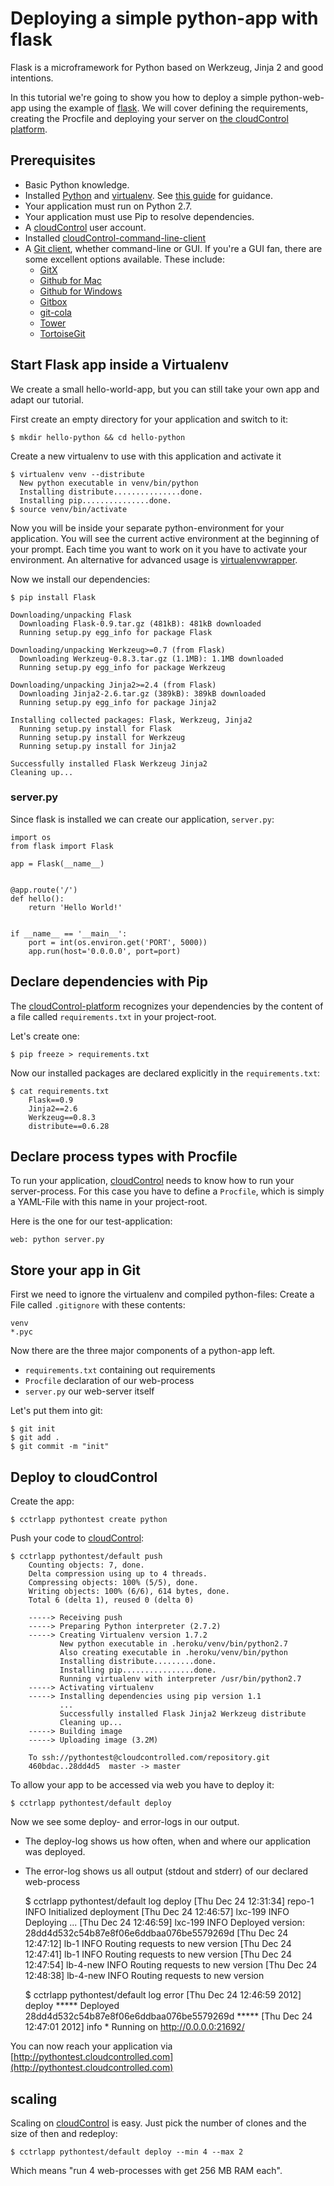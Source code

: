 # Deploying a simple python-app with flask
Flask is a microframework for Python based on Werkzeug, Jinja 2 and good
intentions.

In this tutorial we're going to show you how to deploy a simple python-web-app
using the example of [flask][flask]. We will cover defining
the requirements, creating the Procfile and deploying your server on 
[the cloudControl platform][cloudControl].


## Prerequisites
*   Basic Python knowledge.
*   Installed [Python](http://python.org/) and [virtualenv][virtualenv].
    See [this guide](http://install.python-guide.org/) for guidance.
*   Your application must run on Python 2.7.
*   Your application must use Pip to resolve dependencies.
*   A [cloudControl][cloudControl] user account.
*   Installed [cloudControl-command-line-client][cloudControl-doc-cmdline]
*   A [Git client](http://git-scm.com/), whether command-line or GUI. 
    If you're a GUI fan, there are some excellent options available. 
    These include:
    *   [GitX](http://gitx.frim.nl/)
    *   [Github for Mac](http://mac.github.com/)
    *   [Github for Windows](http://windows.github.com/)
    *   [Gitbox](http://www.gitboxapp.com/)
    *   [git-cola](http://git-cola.github.com/)
    *   [Tower](http://www.git-tower.com/)
    *   [TortoiseGit](http://code.google.com/p/gitextensions/)


## Start Flask app inside a Virtualenv
We create a small hello-world-app, but you can still take your own app and
adapt our tutorial. 

First create an empty directory for your application and switch to it:

    $ mkdir hello-python && cd hello-python

Create a new virtualenv to use with this application and activate it

    $ virtualenv venv --distribute
      New python executable in venv/bin/python
      Installing distribute...............done.
      Installing pip...............done.
    $ source venv/bin/activate

Now you will be inside your separate python-environment for your application.
You will see the current active environment at the beginning of your prompt. 
Each time you want to work on it you have to activate your environment. An
alternative for advanced usage is [virtualenvwrapper][virtualenvwrapper].

Now we install our dependencies: 

    $ pip install Flask

    Downloading/unpacking Flask
      Downloading Flask-0.9.tar.gz (481kB): 481kB downloaded
      Running setup.py egg_info for package Flask

    Downloading/unpacking Werkzeug>=0.7 (from Flask)
      Downloading Werkzeug-0.8.3.tar.gz (1.1MB): 1.1MB downloaded
      Running setup.py egg_info for package Werkzeug

    Downloading/unpacking Jinja2>=2.4 (from Flask)
      Downloading Jinja2-2.6.tar.gz (389kB): 389kB downloaded
      Running setup.py egg_info for package Jinja2

    Installing collected packages: Flask, Werkzeug, Jinja2
      Running setup.py install for Flask
      Running setup.py install for Werkzeug
      Running setup.py install for Jinja2

    Successfully installed Flask Werkzeug Jinja2
    Cleaning up...

### server.py 
Since flask is installed we can create our application, `server.py`: 

    import os
    from flask import Flask

    app = Flask(__name__)


    @app.route('/')
    def hello():
        return 'Hello World!'


    if __name__ == '__main__':
        port = int(os.environ.get('PORT', 5000))
        app.run(host='0.0.0.0', port=port)
   

## Declare dependencies with Pip
The [cloudControl-platform][cloudControl] recognizes your dependencies by the
content of a file called `requirements.txt` in your project-root. 

Let's create one: 

    $ pip freeze > requirements.txt

Now our installed packages are declared explicitly in the `requirements.txt`: 

    $ cat requirements.txt
        Flask==0.9
        Jinja2==2.6
        Werkzeug==0.8.3
        distribute==0.6.28


## Declare process types with Procfile
To run your application, [cloudControl][cloudControl] needs to know how to run
your server-process. 
For this case you have to define a `Procfile`, which is simply a YAML-File
with this name in your project-root.  

Here is the one for our test-application: 

    web: python server.py 


## Store your app in Git
First we need to ignore the virtualenv and compiled python-files: 
Create a File called `.gitignore` with these contents: 

    venv
    *.pyc

Now there are the three major components of a python-app left. 
*   `requirements.txt`
    containing out requirements
*   `Procfile`
    declaration of our web-process
*   `server.py`
    our web-server itself

Let's put them into git: 

    $ git init
    $ git add .
    $ git commit -m "init"


## Deploy to cloudControl
Create the app: 

    $ cctrlapp pythontest create python

Push your code to [cloudControl][cloudControl]:

    $ cctrlapp pythontest/default push
        Counting objects: 7, done.
        Delta compression using up to 4 threads.
        Compressing objects: 100% (5/5), done.
        Writing objects: 100% (6/6), 614 bytes, done.
        Total 6 (delta 1), reused 0 (delta 0)
            
        -----> Receiving push
        -----> Preparing Python interpreter (2.7.2)
        -----> Creating Virtualenv version 1.7.2
               New python executable in .heroku/venv/bin/python2.7
               Also creating executable in .heroku/venv/bin/python
               Installing distribute.........done.
               Installing pip................done.
               Running virtualenv with interpreter /usr/bin/python2.7
        -----> Activating virtualenv
        -----> Installing dependencies using pip version 1.1
               ...
               Successfully installed Flask Jinja2 Werkzeug distribute
               Cleaning up...
        -----> Building image
        -----> Uploading image (3.2M)
            
        To ssh://pythontest@cloudcontrolled.com/repository.git
        460bdac..28dd4d5  master -> master


To allow your app to be accessed via web you have to deploy it: 

    $ cctrlapp pythontest/default deploy 


Now we see some deploy- and error-logs in our output. 
*   The deploy-log shows us how often, when and where our application was deployed.
*   The error-log shows us all output (stdout and stderr) of our declared web-process 


    $ cctrlapp pythontest/default log deploy 
        [Thu Dec 24 12:31:34] repo-1 INFO Initialized deployment
        [Thu Dec 24 12:46:57] lxc-199 INFO Deploying ...
        [Thu Dec 24 12:46:59] lxc-199 INFO Deployed version: 28dd4d532c54b87e8f06e6ddbaa076be5579269d
        [Thu Dec 24 12:47:12] lb-1 INFO Routing requests to new version
        [Thu Dec 24 12:47:41] lb-1 INFO Routing requests to new version
        [Thu Dec 24 12:47:54] lb-4-new INFO Routing requests to new version
        [Thu Dec 24 12:48:38] lb-4-new INFO Routing requests to new version

    $ cctrlapp pythontest/default log error 
        [Thu Dec 24 12:46:59 2012] deploy ***** Deployed 28dd4d532c54b87e8f06e6ddbaa076be5579269d *****
        [Thu Dec 24 12:47:01 2012] info  * Running on http://0.0.0.0:21692/



You can now reach your application via [http://pythontest.cloudcontrolled.com](http://pythontest.cloudcontrolled.com)

## scaling 
Scaling on [cloudControl][cloudControl] is easy. 
Just pick the number of clones and the size of then and redeploy: 

    $ cctrlapp pythontest/default deploy --min 4 --max 2

Which means "run 4 web-processes with get 256 MB RAM each". 


[flask]: http://flask.pocoo.org/
[cloudControl]: http://www.cloudcontrol.com
[cloudControl-doc-cmdline]: https://www.cloudcontrol.com/documentation/getting-started/command-line-client "documentation of the cloudControl-command-line-client"
[virtualenv]: http://pypi.python.org/pypi/virtualenv
[virtualenvwrapper]: http://www.doughellmann.com/projects/virtualenvwrapper/
